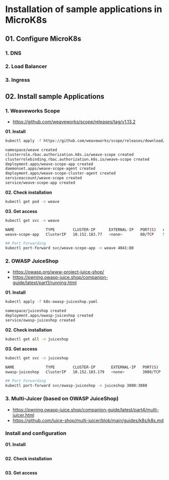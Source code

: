 # Installation of sample applications in MicroK8s

## 01. Configure MicroK8s

### 1. DNS

### 2. Load Balancer

### 3. Ingress



## 02. Install sample Applications

### 1. Weaveworks Scope

* https://github.com/weaveworks/scope/releases/tag/v1.13.2

**01. Install**

```sh
kubectl apply -f https://github.com/weaveworks/scope/releases/download/v1.13.2/k8s-scope.yaml

namespace/weave created
clusterrole.rbac.authorization.k8s.io/weave-scope created
clusterrolebinding.rbac.authorization.k8s.io/weave-scope created
deployment.apps/weave-scope-app created
daemonset.apps/weave-scope-agent created
deployment.apps/weave-scope-cluster-agent created
serviceaccount/weave-scope created
service/weave-scope-app created
```

**02. Check installation**

```sh
kubectl get pod -n weave
```

**03. Get access**

```sh
kubectl get svc -n weave

NAME              TYPE        CLUSTER-IP      EXTERNAL-IP   PORT(S)   AGE
weave-scope-app   ClusterIP   10.152.183.77   <none>        80/TCP    5m19s

## Port Forwarding
kubectl port-forward svc/weave-scope-app -n weave 4041:80
```

### 2. OWASP JuiceShop

* https://owasp.org/www-project-juice-shop/
* https://pwning.owasp-juice.shop/companion-guide/latest/part1/running.html


**01. Install**

```sh
kubectl apply -f k8s-owasp-juiceshop.yaml

namespace/juiceshop created
deployment.apps/owasp-juiceshop created
service/owasp-juiceshop created

```

**02. Check installation**

```sh
kubectl get all -n juiceshop
```

**03. Get access**

```sh
kubectl get svc -n juiceshop

NAME              TYPE        CLUSTER-IP       EXTERNAL-IP   PORT(S)    AGE
owasp-juiceshop   ClusterIP   10.152.183.179   <none>        3080/TCP   3m24s

## Port Forwarding
kubectl port-forward svc/owasp-juiceshop -n juiceshop 3080:3080
```

### 3. Multi-Juicer (based on OWASP JuiceShop)

* https://pwning.owasp-juice.shop/companion-guide/latest/part4/multi-juicer.html
* https://github.com/juice-shop/multi-juicer/blob/main/guides/k8s/k8s.md

### Install and configuration

**01. Install**

```sh

```

**02. Check installation**

```sh

```

**03. Get access**

```sh

```

